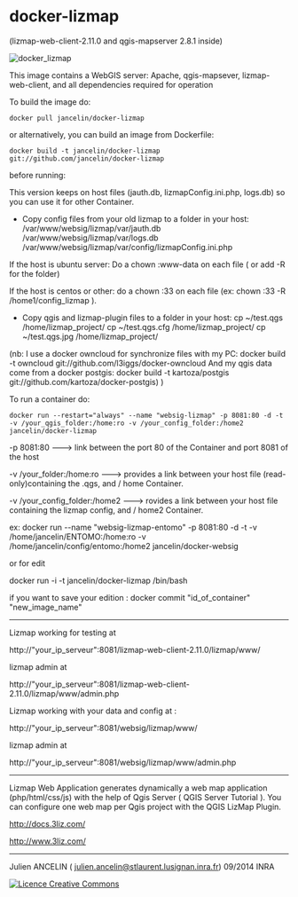 
docker-lizmap 
=============

(lizmap-web-client-2.11.0 and qgis-mapserver 2.8.1 inside)

![docker_lizmap](https://cloud.githubusercontent.com/assets/6421175/4627293/b7a0a594-5389-11e4-909b-916039a16981.png)


This image contains a WebGIS server: 
Apache, qgis-mapsever, lizmap-web-client, and all dependencies required for operation


To build the image do:

```
docker pull jancelin/docker-lizmap 
```
or alternatively, you can build an image from Dockerfile:

```
docker build -t jancelin/docker-lizmap git://github.com/jancelin/docker-lizmap
```

before running: 

This version keeps on host files (jauth.db, lizmapConfig.ini.php, logs.db) so you can use it for other Container. 

* Copy config files from your old lizmap to a folder in your host:
/var/www/websig/lizmap/var/jauth.db
/var/www/websig/lizmap/var/logs.db
/var/www/websig/lizmap/var/config/lizmapConfig.ini.php

If the host is ubuntu server:
Do a chown :www-data on each file ( or add -R for the folder)

If the host is centos or other: 
do a chown :33 on each file (ex: chown :33 -R /home1/config_lizmap ).

* Copy qgis and lizmap-plugin files to a folder in your host:
cp ~/test.qgs /home/lizmap_project/
cp ~/test.qgs.cfg /home/lizmap_project/
cp ~/test.qgs.jpg /home/lizmap_project/

(nb:
I use a docker owncloud for synchronize files with my PC:
docker build -t owncloud git://github.com/l3iggs/docker-owncloud
And my qgis data come from a docker postgis:
docker build -t kartoza/postgis git://github.com/kartoza/docker-postgis)
)

To run a container do:
```
docker run --restart="always" --name "websig-lizmap" -p 8081:80 -d -t -v /your_qgis_folder:/home:ro -v /your_config_folder:/home2 jancelin/docker-lizmap
```

-p 8081:80 ---> link between the port 80 of the Container and port 8081 of the host

-v /your_folder:/home:ro ---> provides a link between your host file (read-only)containing the .qgs, and / home Container.

-v /your_config_folder:/home2 ---> rovides a link between your host file containing the lizmap config, and / home2 Container.

ex: docker run --name "websig-lizmap-entomo" -p 8081:80 -d -t -v /home/jancelin/ENTOMO:/home:ro -v /home/jancelin/config/entomo:/home2 jancelin/docker-websig




or for edit 

docker run  -i -t jancelin/docker-lizmap /bin/bash 

if you want to save your edition : docker commit "id_of_container" "new_image_name"

____________________________________________________________________________________

Lizmap working for testing at 

http://"your_ip_serveur":8081/lizmap-web-client-2.11.0/lizmap/www/

lizmap admin at 

http://"your_ip_serveur":8081/lizmap-web-client-2.11.0/lizmap/www/admin.php

Lizmap working with your data and config at : 

http://"your_ip_serveur":8081/websig/lizmap/www/

lizmap admin at 

http://"your_ip_serveur":8081/websig/lizmap/www/admin.php

____________________________________________________________________________________

Lizmap Web Application generates dynamically a web map application (php/html/css/js) with the help of Qgis Server ( QGIS Server Tutorial ). You can configure one web map per Qgis project with the QGIS LizMap Plugin.

http://docs.3liz.com/

http://www.3liz.com/

____________________________________________________________________________________

Julien ANCELIN ( julien.ancelin@stlaurent.lusignan.inra.fr) 09/2014 INRA 

<a rel="license" href="http://creativecommons.org/licenses/by-sa/4.0/"><img alt="Licence Creative Commons" style="border-width:0" src="https://i.creativecommons.org/l/by-sa/4.0/88x31.png" /></a>
